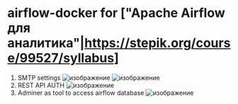 # airflow-docker for ["Apache Airflow для аналитика"|https://stepik.org/course/99527/syllabus]
1. SMTP settings
![изображение](https://user-images.githubusercontent.com/4470993/188668179-3409c6c8-6d17-400c-9da7-fa769cea71de.png)
![изображение](https://user-images.githubusercontent.com/4470993/188668493-c56b3b27-6360-41bb-b5d1-428dbaba833c.png)
2. REST API AUTH
![изображение](https://user-images.githubusercontent.com/4470993/188668714-1f84c53c-81af-4190-8c7b-b626b715a9ad.png)
3. Adminer as tool to access airflow database
![изображение](https://user-images.githubusercontent.com/4470993/188668915-cb9f5ef9-1bb0-4eca-9617-3d4043760a9b.png)
